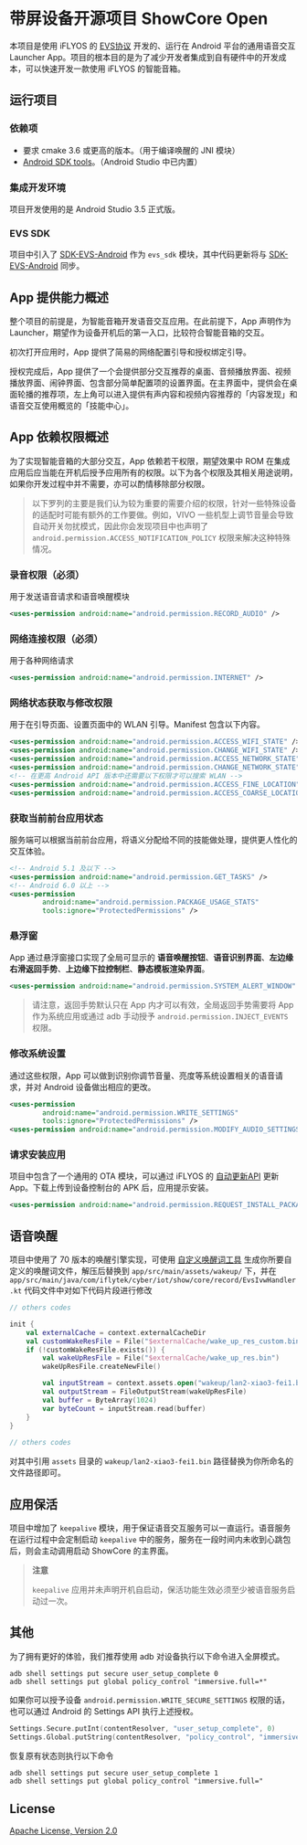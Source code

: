 # 带屏设备开源项目 ShowCore Open

本项目是使用 iFLYOS 的 [EVS协议](https://doc.iflyos.cn/device/evs/) 开发的、运行在 Android 平台的通用语音交互 Launcher App。项目的根本目的是为了减少开发者集成到自有硬件中的开发成本，可以快速开发一款使用 iFLYOS 的智能音箱。

## 运行项目

### 依赖项

* 要求 cmake 3.6 或更高的版本。（用于编译唤醒的 JNI 模块）
* [Android SDK tools](https://developer.android.com/studio/#comand-tools)。（Android Studio 中已内置）

### 集成开发环境 

项目开发使用的是 Android Studio 3.5 正式版。

### EVS SDK

项目中引入了 [SDK-EVS-Android](https://github.com/iFLYOS-OPEN/SDK-EVS-Android) 作为 `evs_sdk` 模块，其中代码更新将与 [SDK-EVS-Android](https://github.com/iFLYOS-OPEN/SDK-EVS-Android) 同步。

## App 提供能力概述

整个项目的前提是，为智能音箱开发语音交互应用。在此前提下，App 声明作为 Launcher，期望作为设备开机后的第一入口，比较符合智能音箱的交互。

初次打开应用时，App 提供了简易的网络配置引导和授权绑定引导。

授权完成后，App 提供了一个会提供部分交互推荐的桌面、音频播放界面、视频播放界面、闹钟界面、包含部分简单配置项的设置界面。在主界面中，提供会在桌面轮播的推荐项，左上角可以进入提供有声内容和视频内容推荐的「内容发现」和语音交互使用概览的「技能中心」。

## App 依赖权限概述

为了实现智能音箱的大部分交互，App 依赖若干权限，期望效果中 ROM 在集成应用后应当能在开机后授予应用所有的权限。以下为各个权限及其相关用途说明，如果你开发过程中并不需要，亦可以酌情移除部分权限。

> 以下罗列的主要是我们认为较为重要的需要介绍的权限，针对一些特殊设备的适配时可能有额外的工作要做。例如，VIVO 一些机型上调节音量会导致自动开关勿扰模式，因此你会发现项目中也声明了 `android.permission.ACCESS_NOTIFICATION_POLICY` 权限来解决这种特殊情况。

### 录音权限（必须）

用于发送语音请求和语音唤醒模块

```xml
<uses-permission android:name="android.permission.RECORD_AUDIO" />
```

### 网络连接权限（必须）

用于各种网络请求

```xml
<uses-permission android:name="android.permission.INTERNET" />
```

### 网络状态获取与修改权限

用于在引导页面、设置页面中的 WLAN 引导。Manifest 包含以下内容。

```xml
<uses-permission android:name="android.permission.ACCESS_WIFI_STATE" />
<uses-permission android:name="android.permission.CHANGE_WIFI_STATE" />
<uses-permission android:name="android.permission.ACCESS_NETWORK_STATE" />
<uses-permission android:name="android.permission.CHANGE_NETWORK_STATE" />
<!-- 在更高 Android API 版本中还需要以下权限才可以搜索 WLAN -->
<uses-permission android:name="android.permission.ACCESS_FINE_LOCATION" />
<uses-permission android:name="android.permission.ACCESS_COARSE_LOCATION" />
```

### 获取当前前台应用状态

服务端可以根据当前前台应用，将语义分配给不同的技能做处理，提供更人性化的交互体验。

```xml
<!-- Android 5.1 及以下 -->
<uses-permission android:name="android.permission.GET_TASKS" />
<!-- Android 6.0 以上 -->
<uses-permission
        android:name="android.permission.PACKAGE_USAGE_STATS"
        tools:ignore="ProtectedPermissions" />
```

### 悬浮窗

App 通过悬浮窗接口实现了全局可显示的 **语音唤醒按钮**、**语音识别界面**、**左边缘右滑返回手势**、**上边缘下拉控制栏**、**静态模板渲染界面**。

```xml
<uses-permission android:name="android.permission.SYSTEM_ALERT_WINDOW" />
```

> 请注意，返回手势默认只在 App 内才可以有效，全局返回手势需要将 App 作为系统应用或通过 adb 手动授予 `android.permission.INJECT_EVENTS` 权限。

### 修改系统设置

通过这些权限，App 可以做到识别你调节音量、亮度等系统设置相关的语音请求，并对 Android 设备做出相应的更改。

```xml
<uses-permission
        android:name="android.permission.WRITE_SETTINGS"
        tools:ignore="ProtectedPermissions" />
<uses-permission android:name="android.permission.MODIFY_AUDIO_SETTINGS" />
```

### 请求安装应用

项目中包含了一个通用的 OTA 模块，可以通过 iFLYOS 的 [自动更新API](https://doc.iflyos.cn/device/ota.html) 更新 App。下载上传到设备控制台的 APK 后，应用提示安装。

```xml
<uses-permission android:name="android.permission.REQUEST_INSTALL_PACKAGES" />
```

## 语音唤醒

项目中使用了 70 版本的唤醒引擎实现，可使用 [自定义唤醒词工具](https://www.iflyos.cn/custom-awake-words) 生成你所要自定义的唤醒词文件，解压后替换到 `app/src/main/assets/wakeup/` 下，并在 `app/src/main/java/com/iflytek/cyber/iot/show/core/record/EvsIvwHandler.kt` 代码文件中对如下代码片段进行修改

```kotlin 
// others codes

init {
    val externalCache = context.externalCacheDir
    val customWakeResFile = File("$externalCache/wake_up_res_custom.bin") // 自定义唤醒词
    if (!customWakeResFile.exists()) {
        val wakeUpResFile = File("$externalCache/wake_up_res.bin")
        wakeUpResFile.createNewFile()

        val inputStream = context.assets.open("wakeup/lan2-xiao3-fei1.bin")
        val outputStream = FileOutputStream(wakeUpResFile)
        val buffer = ByteArray(1024)
        var byteCount = inputStream.read(buffer)
    }
}
        
// others codes
```

对其中引用 `assets` 目录的 `wakeup/lan2-xiao3-fei1.bin` 路径替换为你所命名的文件路径即可。

## 应用保活

项目中增加了 `keepalive` 模块，用于保证语音交互服务可以一直运行。语音服务在运行过程中会定制启动 `keepalive` 中的服务，服务在一段时间内未收到心跳包后，则会主动调用启动 ShowCore 的主界面。

> **注意**
> 
> `keepalive` 应用并未声明开机自启动，保活功能生效必须至少被语音服务启动过一次。

## 其他

为了拥有更好的体验，我们推荐使用 adb 对设备执行以下命令进入全屏模式。

```
adb shell settings put secure user_setup_complete 0
adb shell settings put global policy_control "immersive.full=*"
```

如果你可以授予设备 `android.permission.WRITE_SECURE_SETTINGS` 权限的话，也可以通过 Android 的 Settings API 执行上述授权。

```kotlin
Settings.Secure.putInt(contentResolver, "user_setup_complete", 0)
Settings.Global.putString(contentResolver, "policy_control", "immersive.full=*")
```

恢复原有状态则执行以下命令

```
adb shell settings put secure user_setup_complete 1
adb shell settings put global policy_control "immersive.full="
```

## License

[Apache License, Version 2.0](LICENSE)
